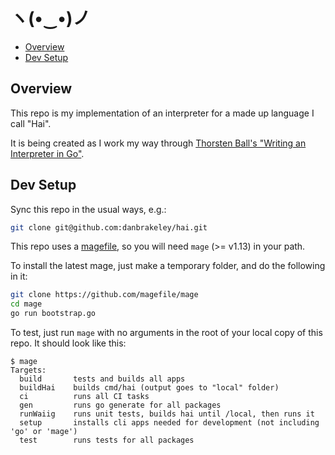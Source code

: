 # ヽ(•‿•)ノ <!-- omit from toc -->

- [Overview](#overview)
- [Dev Setup](#dev-setup)

## Overview

This repo is my implementation of an interpreter for a made up language I call "Hai".

It is being created as I work my way through [Thorsten Ball's "Writing an Interpreter in Go"](https://interpreterbook.com/).

## Dev Setup

Sync this repo in the usual ways, e.g.:

```bash
git clone git@github.com:danbrakeley/hai.git
```

This repo uses a [magefile](https://magefile.org/), so you will need `mage` (>= v1.13) in your path.

To install the latest mage, just make a temporary folder, and do the following in it:

```bash
git clone https://github.com/magefile/mage
cd mage
go run bootstrap.go
```

To test, just run `mage` with no arguments in the root of your local copy of this repo. It should look like this:

```text
$ mage
Targets:
  build       tests and builds all apps
  buildHai    builds cmd/hai (output goes to "local" folder)
  ci          runs all CI tasks
  gen         runs go generate for all packages
  runWaiig    runs unit tests, builds hai until /local, then runs it
  setup       installs cli apps needed for development (not including 'go' or 'mage')
  test        runs tests for all packages
```
